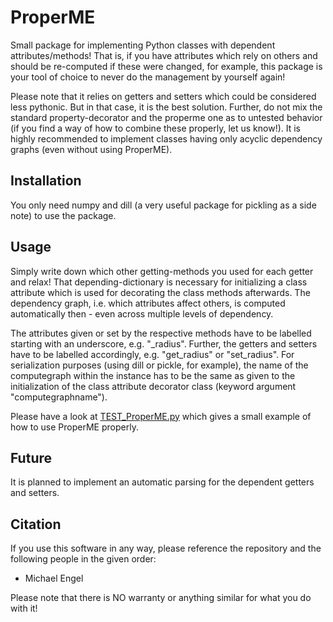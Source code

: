 # ProperME
Small package for implementing Python classes with dependent attributes/methods!
That is, if you have attributes which rely on others and should be re-computed if these were changed, for example, this package is your tool of choice to never do the management by yourself again!

Please note that it relies on getters and setters which could be considered less pythonic.
But in that case, it is the best solution.
Further, do not mix the standard property-decorator and the properme one as to untested behavior (if you find a way of how to combine these properly, let us know!).
It is highly recommended to implement classes having only acyclic dependency graphs (even without using ProperME).

## Installation
You only need numpy and dill (a very useful package for pickling as a side note) to use the package.

## Usage
Simply write down which other getting-methods you used for each getter and relax!
That depending-dictionary is necessary for initializing a class attribute which is used for decorating the class methods afterwards.
The dependency graph, i.e. which attributes affect others, is computed automatically then - even across multiple levels of dependency.

The attributes given or set by the respective methods have to be labelled starting with an underscore, e.g. "_radius".
Further, the getters and setters have to be labelled accordingly, e.g. "get_radius" or "set_radius".
For serialization purposes (using dill or pickle, for example), the name of the computegraph within the instance has to be the same as given to the initialization of the class attribute decorator class (keyword argument "computegraphname").

Please have a look at [TEST_ProperME.py](https://github.com/meengel/ProperME/blob/main/TEST_ProperME.py) which gives a small example of how to use ProperME properly.

## Future
It is planned to implement an automatic parsing for the dependent getters and setters.

## Citation
If you use this software in any way, please reference the repository and the following people in the given order:
- Michael Engel

Please note that there is NO warranty or anything similar for what you do with it!
